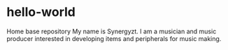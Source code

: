 # hello-world
Home base repository
My name is Synergyzt. I am a musician and music producer interested in developing items and peripherals for music making.
